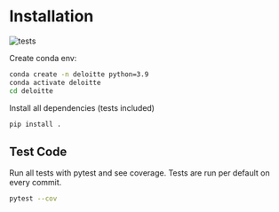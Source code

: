 # Installation

![tests](https://github.com/RvonGlahn/deloitte/actions/workflows/pytest.yml/badge.svg)

Create conda env:

``` Bash
conda create -n deloitte python=3.9
conda activate deloitte
cd deloitte
```

Install all dependencies (tests included)

``` Bash
pip install .
```

## Test Code

Run all tests with pytest and see coverage.
Tests are run per default on every commit.

``` Bash
pytest --cov
```

